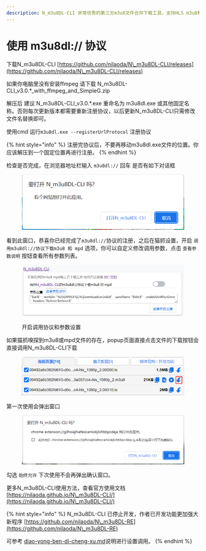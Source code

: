 ```yaml
---
description: N_m3u8DL-CLI 非常优秀的第三方m3u8文件合并下载工具，支持HLS m3u8和DASH mpd
---
```


# 使用 m3u8dl:// 协议

下载N\_m3u8DL-CLI [https://github.com/nilaoda/N\_m3u8DL-CLI/releases](https://github.com/nilaoda/N\_m3u8DL-CLI/releases)

如果你电脑里没有安装ffmpeg 请下载 N\_m3u8DL-CLI\_v3.0.\*\_with\_ffmpeg\_and\_SimpleG.zip

解压后 建议 N\_m3u8DL-CLI\_v3.0.\*.exe 重命名为 m3u8dl.exe 或其他固定名称。否则每次更新版本都需要重新注册协议，以后更新N\_m3u8DL-CLI只需修改文件名替换即可。

使用cmd 运行`m3u8dl.exe --registerUrlProtocol` 注册协议

{% hint style="info" %}
注册完协议后，不要再移动m3u8dl.exe文件的位置。你应该解压到一个固定位置再进行注册。
{% endhint %}

检查是否完成，在浏览器地址栏输入 `m3u8dl://` 回车 是否有如下对话框

<figure><img src="../.gitbook/assets/opm3u8dl.png" alt=""><figcaption></figcaption></figure>

看到此窗口，恭喜你已经完成了`m3u8dl://`协议的注册，之后在猫抓设置，开启 `调用m3u8dl://协议下载m3u8 和 mpd` 选项，你可以自定义修改调用参数，点击 `查看参数说明` 按钮查看所有参数列表。

<figure><img src="../.gitbook/assets/2.png" alt=""><figcaption><p>开启调用协议和参数设置</p></figcaption></figure>

如果猫抓嗅探到m3u8或mpd文件的存在，popup页面直接点击文件的下载按钮会直接调用N\_m3u8DL-CLI下载

<figure><img src="../.gitbook/assets/dm3u8.png" alt=""><figcaption></figcaption></figure>

第一次使用会弹出窗口

<figure><img src="../.gitbook/assets/opm3u8dl2.png" alt=""><figcaption></figcaption></figure>

勾选 `始终允许` 下次使用不会再弹出确认窗口。

更多N\_m3u8DL-CLI使用方法，查看官方使用文档 [https://nilaoda.github.io/N\_m3u8DL-CLI/](https://nilaoda.github.io/N\_m3u8DL-CLI/)

{% hint style="info" %}
N\_m3u8DL-CLI 已停止开发，作者已开发功能更加强大新程序 [https://github.com/nilaoda/N\_m3u8DL-RE](https://github.com/nilaoda/N\_m3u8DL-RE)

可参考 [diao-yong-ben-di-cheng-xu.md](diao-yong-ben-di-cheng-xu.md "mention")说明进行设置调用。
{% endhint %}
